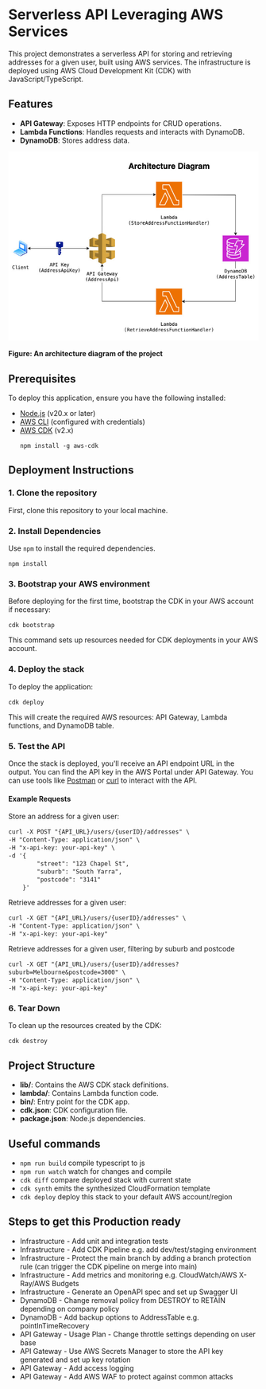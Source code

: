# Serverless API Leveraging AWS Services

This project demonstrates a serverless API for storing and retrieving addresses for a given user, built using AWS services. 
The infrastructure is deployed using AWS Cloud Development Kit (CDK) with JavaScript/TypeScript.

## Features
- **API Gateway**: Exposes HTTP endpoints for CRUD operations.
- **Lambda Functions**: Handles requests and interacts with DynamoDB.
- **DynamoDB**: Stores address data.

![serverless-aws-architecture-diagram](./public/serverless-aws.jpg)

**Figure: An architecture diagram of the project**

## Prerequisites
To deploy this application, ensure you have the following installed:
- [Node.js](https://nodejs.org/) (v20.x or later)
- [AWS CLI](https://aws.amazon.com/cli/) (configured with credentials)
- [AWS CDK](https://docs.aws.amazon.com/cdk/latest/guide/getting_started.html) (v2.x)
  ```
  npm install -g aws-cdk
  ```
  
## Deployment Instructions

### 1. Clone the repository
First, clone this repository to your local machine.

### 2. Install Dependencies
Use `npm` to install the required dependencies.

```
npm install
```

### 3. Bootstrap your AWS environment
Before deploying for the first time, bootstrap the CDK in your AWS account if necessary:

```
cdk bootstrap
```

This command sets up resources needed for CDK deployments in your AWS account.

### 4. Deploy the stack
To deploy the application:

```
cdk deploy
```

This will create the required AWS resources: API Gateway, Lambda functions, and DynamoDB table.

### 5. Test the API
Once the stack is deployed, you'll receive an API endpoint URL in the output.
You can find the API key in the AWS Portal under API Gateway.
You can use tools like [Postman](https://www.postman.com/) or [curl](https://curl.se/) to interact with the API.

#### Example Requests
Store an address for a given user:
```
curl -X POST "{API_URL}/users/{userID}/addresses" \
-H "Content-Type: application/json" \
-H "x-api-key: your-api-key" \
-d '{
        "street": "123 Chapel St",
        "suburb": "South Yarra",
        "postcode": "3141"
    }'
```

Retrieve addresses for a given user:
```
curl -X GET "{API_URL}/users/{userID}/addresses" \
-H "Content-Type: application/json" \
-H "x-api-key: your-api-key"
```

Retrieve addresses for a given user, filtering by suburb and postcode
```
curl -X GET "{API_URL}/users/{userID}/addresses?suburb=Melbourne&postcode=3000" \
-H "Content-Type: application/json" \
-H "x-api-key: your-api-key"
```

### 6. Tear Down
To clean up the resources created by the CDK:

```
cdk destroy
```

## Project Structure
- **lib/**: Contains the AWS CDK stack definitions.
- **lambda/**: Contains Lambda function code.
- **bin/**: Entry point for the CDK app.
- **cdk.json**: CDK configuration file.
- **package.json**: Node.js dependencies.

## Useful commands
* `npm run build`   compile typescript to js
* `npm run watch`   watch for changes and compile
* `cdk diff`    compare deployed stack with current state
* `cdk synth`   emits the synthesized CloudFormation template
* `cdk deploy`  deploy this stack to your default AWS account/region

## Steps to get this Production ready
- Infrastructure - Add unit and integration tests
- Infrastructure - Add CDK Pipeline e.g. add dev/test/staging environment
- Infrastructure - Protect the main branch by adding a branch protection rule (can trigger the CDK pipeline on merge into main)
- Infrastructure - Add metrics and monitoring e.g. CloudWatch/AWS X-Ray/AWS Budgets
- Infrastructure - Generate an OpenAPI spec and set up Swagger UI
- DynamoDB - Change removal policy from DESTROY to RETAIN depending on company policy
- DynamoDB - Add backup options to AddressTable e.g. pointInTimeRecovery
- API Gateway - Usage Plan - Change throttle settings depending on user base
- API Gateway - Use AWS Secrets Manager to store the API key generated and set up key rotation
- API Gateway - Add access logging
- API Gateway - Add AWS WAF to protect against common attacks
